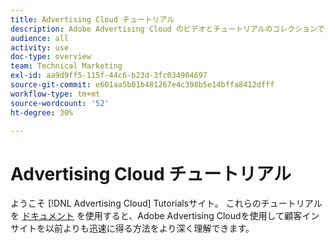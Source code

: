 ```yaml
---
title: Advertising Cloud チュートリアル
description: Adobe Advertising Cloud のビデオとチュートリアルのコレクションです。
audience: all
activity: use
doc-type: overview
team: Technical Marketing
exl-id: aa9d9ff5-115f-44c6-b23d-3fc034904697
source-git-commit: e601aa5b01b481267e4c398b5e14bffa8412dfff
workflow-type: tm+mt
source-wordcount: '52'
ht-degree: 30%

---
```


# Advertising Cloud チュートリアル

ようこそ [!DNL Advertising Cloud] Tutorialsサイト。 これらのチュートリアルを [ドキュメント](https://experienceleague.adobe.com/docs/advertising-cloud.html) を使用すると、Adobe Advertising Cloudを使用して顧客インサイトを以前よりも迅速に得る方法をより深く理解できます。

<!--
See other -learn tutorials landing pages to get ideas for additional content
-->
